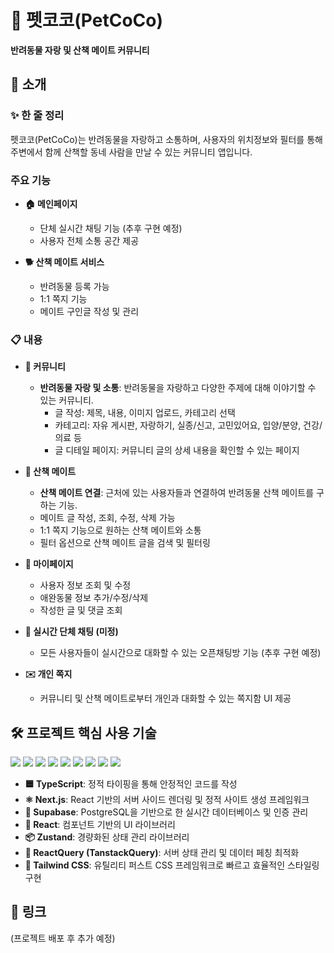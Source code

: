 # 🐾 펫코코(PetCoCo)

**반려동물 자랑 및 산책 메이트 커뮤니티**

## 📖 소개

### ✨ 한 줄 정리
펫코코(PetCoCo)는 반려동물을 자랑하고 소통하며, 사용자의 위치정보와 필터를 통해 주변에서 함께 산책할 동네 사람을 만날 수 있는 커뮤니티 앱입니다.

### 주요 기능

- **🏠 메인페이지**
  - 단체 실시간 채팅 기능 (추후 구현 예정)
  - 사용자 전체 소통 공간 제공

- **🐕 산책 메이트 서비스**
  - 반려동물 등록 가능
  - 1:1 쪽지 기능
  - 메이트 구인글 작성 및 관리

### 📋 내용

- **👥 커뮤니티**
  - **반려동물 자랑 및 소통**: 반려동물을 자랑하고 다양한 주제에 대해 이야기할 수 있는 커뮤니티.
    - 글 작성: 제목, 내용, 이미지 업로드, 카테고리 선택
    - 카테고리: 자유 게시판, 자랑하기, 실종/신고, 고민있어요, 입양/분양, 건강/의료 등
    - 글 디테일 페이지: 커뮤니티 글의 상세 내용을 확인할 수 있는 페이지

- **🚶 산책 메이트**
  - **산책 메이트 연결**: 근처에 있는 사용자들과 연결하여 반려동물 산책 메이트를 구하는 기능.
  - 메이트 글 작성, 조회, 수정, 삭제 가능
  - 1:1 쪽지 기능으로 원하는 산책 메이트와 소통
  - 필터 옵션으로 산책 메이트 글을 검색 및 필터링

- **👤 마이페이지**
  - 사용자 정보 조회 및 수정
  - 애완동물 정보 추가/수정/삭제
  - 작성한 글 및 댓글 조회

- **💬 실시간 단체 채팅 (미정)**
  - 모든 사용자들이 실시간으로 대화할 수 있는 오픈채팅방 기능 (추후 구현 예정)

- **✉️ 개인 쪽지**
  - 커뮤니티 및 산책 메이트로부터 개인과 대화할 수 있는 쪽지함 UI 제공

## 🛠️ 프로젝트 핵심 사용 기술
<img src="https://img.shields.io/badge/Next.js-000000?style=for-the-badge&logo=Next.js&logoColor=white" />
<img src="https://img.shields.io/badge/TypeScript-3178C6?style=for-the-badge&logo=TypeScript-&logoColor=white" />
<img src="https://img.shields.io/badge/react-%2320232a.svg?style=for-the-badge&logo=react&logoColor=%2361DAFB"/> 


<img src="https://img.shields.io/badge/NextUI#000000?style=for-the-badge&logo=#000000-&logoColor=white" />

<img src="https://img.shields.io/badge/-React%20Query-FF4154?style=for-the-badge&logo=react%20query&logoColor=white" /> 

<img src="https://img.shields.io/badge/Supabase-3ECF8E?style=for-the-badge&logo=supabase&logoColor=white" /> 
<img src="https://img.shields.io/badge/vercel-%23000000.svg?style=for-the-badge&logo=vercel&logoColor=white" />

<img src="https://img.shields.io/badge/Tailwind CSS-06B6D4?style=for-the-badge&logo=Tailwind CSS&logoColor=white" />
<img src="https://img.shields.io/badge/TypeScript-3178C6?style=for-the-badge&logo=TypeScript-&logoColor=white" />


- **🟦 TypeScript**: 정적 타이핑을 통해 안정적인 코드를 작성
- **⚛️ Next.js**: React 기반의 서버 사이드 렌더링 및 정적 사이트 생성 프레임워크
- **🔗 Supabase**: PostgreSQL을 기반으로 한 실시간 데이터베이스 및 인증 관리
- **🔧 React**: 컴포넌트 기반의 UI 라이브러리
- **📦 Zustand**: 경량화된 상태 관리 라이브러리
- **📡 ReactQuery (TanstackQuery)**: 서버 상태 관리 및 데이터 페칭 최적화
- **🎨 Tailwind CSS**: 유틸리티 퍼스트 CSS 프레임워크로 빠르고 효율적인 스타일링 구현

## 🔗 링크
(프로젝트 배포 후 추가 예정)
